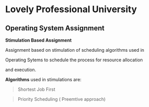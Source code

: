 # Lovely Professional University

## Operating System Assignment
**Stimulation Based Assignment**

Assignment based on stimulation of scheduling algorithms used in 

Operating Sytems to schedule the process for resource allocation 

and execution.

**Algorithms** used in stimulations are:
    
> Shortest Job First  

> Priority Scheduling ( Preemtive approach)
